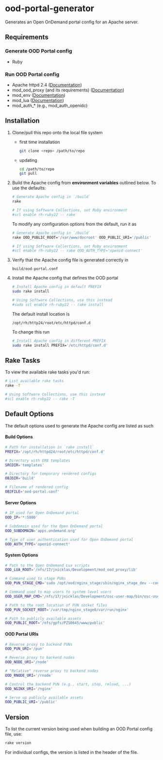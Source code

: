 # ood-portal-generator

Generates an Open OnDemand portal config for an Apache server.

## Requirements

### Generate OOD Portal config

- Ruby

### Run OOD Portal config

- Apache httpd 2.4 ([Documentation](https://httpd.apache.org/docs/2.4/))
- mod_ood_proxy (and its requirements) ([Documentation](https://code.osu.edu/open-ondemand/mod_ood_proxy))
- mod_env ([Documentation](https://httpd.apache.org/docs/2.4/mod/mod_env.html))
- mod_lua ([Documentation](https://httpd.apache.org/docs/2.4/mod/mod_lua.html))
- mod_auth_* (e.g., mod_auth_openidc)

## Installation

1.  Clone/pull this repo onto the local file system
    - first time installation

        ```bash
        git clone <repo> /path/to/repo
        ```
    - updating

        ```bash
        cd /path/to/repo
        git pull
        ```

2.  Build the Apache config from **environment variables** outlined below. To
    use the defaults:

    ```bash
    # Generate Apache config in `/build`
    rake

    # If using Software Collections, set Ruby environment
    #scl enable rh-ruby22 -- rake
    ```

    To modify any configuration options from the default, run it as

    ```bash
    # Generate Apache config in `/build`
    rake OOD_PUBLIC_ROOT='/var/www/docroot' OOD_PUBLIC_URI='/public'

    # If using Software Collections, set Ruby environment
    #scl enable rh-ruby22 -- rake OOD_AUTH_TYPE='openid-connect'
    ```

3.  Verify that the Apache config file is generated correctly in

    ```
    build/ood-portal.conf
    ```

4.  Install the Apache config that defines the OOD portal

    ```bash
    # Install Apache config in default PREFIX
    sudo rake install

    # Using Software Collections, use this instead
    #sudo scl enable rh-ruby22 -- rake install
    ```

    The default install location is

    ```
    /opt/rh/http24/root/etc/httpd/conf.d
    ```

    To change this run


    ```bash
    # Install Apache config in different PREFIX
    sudo rake install PREFIX='/etc/httpd/conf.d'
    ```

## Rake Tasks

To view the available rake tasks you'd run:

```bash
# List available rake tasks
rake -T

# Using Software Collections, use this instead
#scl enable rh-ruby22 -- rake -T
```

## Default Options

The default options used to generate the Apache config are listed as such

#### Build Options

```bash
# Path for installation in `rake install`
PREFIX='/opt/rh/httpd24/root/etc/httpd/conf.d'

# Directory with ERB templates
SRCDIR='templates'

# Directory for temporary rendered configs
OBJDIR='build'

# Filename of rendered config
OBJFILE='ood-portal.conf'
```

#### Server Options

```bash
# IP used for Open OnDemand portal
OOD_IP='*:5000'

# Subdomain used for the Open OnDemand portal
OOD_SUBDOMAIN='apps.ondemand.org'

# Type of user authentication used for Open OnDemand portal
OOD_AUTH_TYPE='openid-connect'
```

#### System Options

```bash
# Path to the Open OnDemand Lua scripts
OOD_LUA_ROOT='/nfs/17/jnicklas/Development/mod_ood_proxy/lib'

# Command used to stage PUNs
OOD_PUN_STAGE_CMD='sudo /opt/ood/nginx_stage/sbin/nginx_stage_dev --config /nfs/17/jnicklas/Development/nginx_stage/config.yml --'

# Command used to map users to system level users
OOD_USER_MAP_CMD='/nfs/17/jnicklas/Development/osc-user-map/bin/osc-user-map'

# Path to the root location of PUN socket files
OOD_PUN_SOCKET_ROOT='/var/tmp/nginx_stage0/var/run/nginx'

# Path to publicly available assets
OOD_PUBLIC_ROOT='/nfs/gpfs/PZS0645/www/public'
```

#### OOD Portal URIs

```bash
# Reverse proxy to backend PUNs
OOD_PUN_URI='/pun'

# Reverse proxy to backend nodes
OOD_NODE_URI='/node'

# "Relative" reverse proxy to backend nodes
OOD_RNODE_URI='/rnode'

# Control the backend PUN (e.g., start, stop, reload, ...)
OOD_NGINX_URI='/nginx'

# Serve up publicly available assets
OOD_PUBLIC_URI='/public'
```

## Version

To list the current version being used when building an OOD Portal config file,
use:

```bash
rake version
```

For individual configs, the version is listed in the header of the file.
